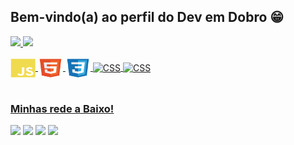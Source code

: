 ## Bem-vindo(a) ao perfil do Dev em Dobro 😁

 <div>
   <a href="https://github.com/Gabriel-nsLima">
   <img height="180em" src="https://github-readme-stats.vercel.app/api?username=Gabriel-nsLima&show_icons=true&theme=apprentice&include_all_commits=true&count_private=true"/>
   <img height="180em" src="https://github-readme-stats.vercel.app/api/top-langs/?username=Gabriel-nsLima&layout=compact&langs_count=6&theme=apprentice"/>
</div>
    
<div style="display: inline_block"><br>
  <img align="center" alt="Js" height="30" width="40" src="https://raw.githubusercontent.com/devicons/devicon/master/icons/javascript/javascript-plain.svg">
  <img align="center" alt="HTML" height="30" width="40" src="https://raw.githubusercontent.com/devicons/devicon/master/icons/html5/html5-original.svg">
  <img align="center" alt="CSS" height="30" width="40" src="https://raw.githubusercontent.com/devicons/devicon/master/icons/css3/css3-original.svg">
 <img align="center" alt="CSS" height="30" width="40" src="https://cdn.jsdelivr.net/gh/devicons/devicon@latest/icons/php/php-original.svg">
 <img align="center" alt="CSS" height="30" width="40" src="https://cdn.jsdelivr.net/gh/devicons/devicon@latest/icons/bootstrap/bootstrap-original.svg">
</div>
 
<br>
 
### Minhas rede a Baixo!
 
<div> 
  <a href="https://instagram.com/pqgabz" target="_blank"><img src="https://img.shields.io/badge/-Instagram-%23E4405F?style=for-the-badge&logo=instagram&logoColor=white" target="_blank"></a>
 <a href="https://discord.com/channels/@me" target="_blank"><img src="https://img.shields.io/badge/gaabee.-7289DA?style=for-the-badge&logo=discord&logoColor=white" target="_blank"></a> 
  <a href = "mailto:gabrielnsl2003@gmail.com"><img src="https://img.shields.io/badge/-Gmail-%23333?style=for-the-badge&logo=gmail&logoColor=white" target="_blank"></a>
  <a href="https://www.linkedin.com/in/gabriel-nicolas-151159330/" target="_blank"><img src="https://img.shields.io/badge/-LinkedIn-%230077B5?style=for-the-badge&logo=linkedin&logoColor=white" target="_blank"></a>
</div>

